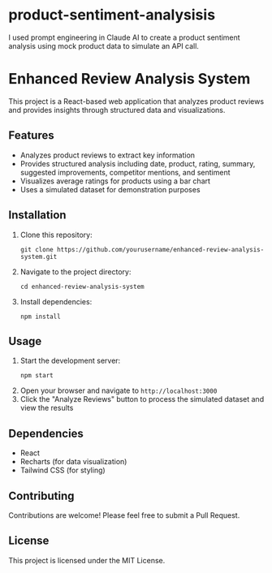 # product-sentiment-analysisis
I used prompt engineering in Claude AI to create a product sentiment analysis using mock product data to simulate an API call.

# Enhanced Review Analysis System

This project is a React-based web application that analyzes product reviews and provides insights through structured data and visualizations.

## Features

- Analyzes product reviews to extract key information
- Provides structured analysis including date, product, rating, summary, suggested improvements, competitor mentions, and sentiment
- Visualizes average ratings for products using a bar chart
- Uses a simulated dataset for demonstration purposes

## Installation

1. Clone this repository:
   ```
   git clone https://github.com/yourusername/enhanced-review-analysis-system.git
   ```
2. Navigate to the project directory:
   ```
   cd enhanced-review-analysis-system
   ```
3. Install dependencies:
   ```
   npm install
   ```

## Usage

1. Start the development server:
   ```
   npm start
   ```
2. Open your browser and navigate to `http://localhost:3000`
3. Click the "Analyze Reviews" button to process the simulated dataset and view the results

## Dependencies

- React
- Recharts (for data visualization)
- Tailwind CSS (for styling)

## Contributing

Contributions are welcome! Please feel free to submit a Pull Request.

## License

This project is licensed under the MIT License.
